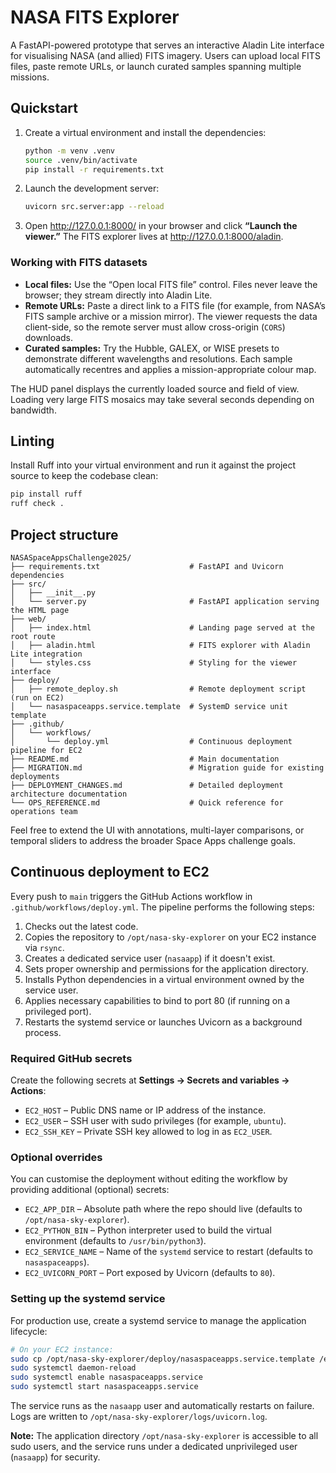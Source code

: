 # NASA FITS Explorer

A FastAPI-powered prototype that serves an interactive Aladin Lite interface for visualising NASA (and allied) FITS imagery. Users can upload local FITS files, paste remote URLs, or launch curated samples spanning multiple missions.

## Quickstart

1. Create a virtual environment and install the dependencies:

   ```bash
   python -m venv .venv
   source .venv/bin/activate
   pip install -r requirements.txt
   ```

2. Launch the development server:

   ```bash
   uvicorn src.server:app --reload
   ```

3. Open <http://127.0.0.1:8000/> in your browser and click **“Launch the viewer.”** The FITS explorer lives at <http://127.0.0.1:8000/aladin>.

### Working with FITS datasets

- **Local files:** Use the “Open local FITS file” control. Files never leave the browser; they stream directly into Aladin Lite.
- **Remote URLs:** Paste a direct link to a FITS file (for example, from NASA’s FITS sample archive or a mission mirror). The viewer requests the data client-side, so the remote server must allow cross-origin (`CORS`) downloads.
- **Curated samples:** Try the Hubble, GALEX, or WISE presets to demonstrate different wavelengths and resolutions. Each sample automatically recentres and applies a mission-appropriate colour map.

The HUD panel displays the currently loaded source and field of view. Loading very large FITS mosaics may take several seconds depending on bandwidth.

## Linting

Install Ruff into your virtual environment and run it against the project source to keep the
codebase clean:

```bash
pip install ruff
ruff check .
```

## Project structure

```
NASASpaceAppsChallenge2025/
├── requirements.txt                    # FastAPI and Uvicorn dependencies
├── src/
│   ├── __init__.py
│   └── server.py                       # FastAPI application serving the HTML page
├── web/
│   ├── index.html                      # Landing page served at the root route
│   ├── aladin.html                     # FITS explorer with Aladin Lite integration
│   └── styles.css                      # Styling for the viewer interface
├── deploy/
│   ├── remote_deploy.sh                # Remote deployment script (run on EC2)
│   └── nasaspaceapps.service.template  # SystemD service unit template
├── .github/
│   └── workflows/
│       └── deploy.yml                  # Continuous deployment pipeline for EC2
├── README.md                           # Main documentation
├── MIGRATION.md                        # Migration guide for existing deployments
├── DEPLOYMENT_CHANGES.md               # Detailed deployment architecture documentation
└── OPS_REFERENCE.md                    # Quick reference for operations team
```

Feel free to extend the UI with annotations, multi-layer comparisons, or temporal sliders to address the broader Space Apps challenge goals.

## Continuous deployment to EC2

Every push to `main` triggers the GitHub Actions workflow in `.github/workflows/deploy.yml`. The
pipeline performs the following steps:

1. Checks out the latest code.
2. Copies the repository to `/opt/nasa-sky-explorer` on your EC2 instance via `rsync`.
3. Creates a dedicated service user (`nasaapp`) if it doesn't exist.
4. Sets proper ownership and permissions for the application directory.
5. Installs Python dependencies in a virtual environment owned by the service user.
6. Applies necessary capabilities to bind to port 80 (if running on a privileged port).
7. Restarts the systemd service or launches Uvicorn as a background process.

### Required GitHub secrets

Create the following secrets at **Settings → Secrets and variables → Actions**:

- `EC2_HOST` – Public DNS name or IP address of the instance.
- `EC2_USER` – SSH user with sudo privileges (for example, `ubuntu`).
- `EC2_SSH_KEY` – Private SSH key allowed to log in as `EC2_USER`.

### Optional overrides

You can customise the deployment without editing the workflow by providing additional (optional)
secrets:

- `EC2_APP_DIR` – Absolute path where the repo should live (defaults to `/opt/nasa-sky-explorer`).
- `EC2_PYTHON_BIN` – Python interpreter used to build the virtual environment (defaults to
  `/usr/bin/python3`).
- `EC2_SERVICE_NAME` – Name of the `systemd` service to restart (defaults to `nasaspaceapps`).
- `EC2_UVICORN_PORT` – Port exposed by Uvicorn (defaults to `80`).

### Setting up the systemd service

For production use, create a systemd service to manage the application lifecycle:

```bash
# On your EC2 instance:
sudo cp /opt/nasa-sky-explorer/deploy/nasaspaceapps.service.template /etc/systemd/system/nasaspaceapps.service
sudo systemctl daemon-reload
sudo systemctl enable nasaspaceapps.service
sudo systemctl start nasaspaceapps.service
```

The service runs as the `nasaapp` user and automatically restarts on failure. Logs are written to
`/opt/nasa-sky-explorer/logs/uvicorn.log`.

**Note:** The application directory `/opt/nasa-sky-explorer` is accessible to all sudo users, and the
service runs under a dedicated unprivileged user (`nasaapp`) for security.

